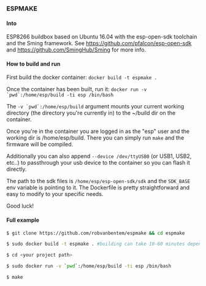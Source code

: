 ### ESPMAKE

#### Into

ESP8266 buildbox based on Ubuntu 16.04 with the esp-open-sdk toolchain and the Sming framework. See https://github.com/pfalcon/esp-open-sdk and https://github.com/SmingHub/Sming for more info.

#### How to build and run

First build the docker container: `docker build -t espmake .`

Once the container has been built, run it: ``docker run -v `pwd`:/home/esp/build -ti esp /bin/bash``

The ``-v `pwd`:/home/esp/build`` argument mounts your current working directory (the directory you're currently in) to the ~/build dir on the container.

Once you're in the container you are logged in as the "esp" user and the working dir is /home/esp/build. There you can simply run `make` and the firmware will be compiled.

Additionally you can also append `--device /dev/ttyUSB0` (or USB1, USB2, etc..) to passthrough your usb device to the container so you can flash it directly.

The path to the sdk files is `/home/esp/esp-open-sdk/sdk` and the `SDK_BASE` env variable is pointing to it. The Dockerfile is pretty straightforward and easy to modify to your specific needs.

Good luck!


#### Full example

```bash
$ git clone https://github.com/robvanbentem/espmake && cd espmake

$ sudo docker build -t espmake . #building can take 10-60 minutes depending on your machine

$ cd <your project path>

$ sudo docker run -v `pwd`:/home/esp/build -ti esp /bin/bash

$ make
```

